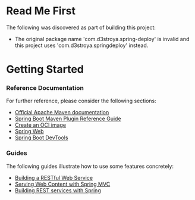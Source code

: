 # Read Me First
The following was discovered as part of building this project:

* The original package name 'com.d3stroya.spring-deploy' is invalid and this project uses 'com.d3stroya.springdeploy' instead.

# Getting Started

### Reference Documentation
For further reference, please consider the following sections:

* [Official Apache Maven documentation](https://maven.apache.org/guides/index.html)
* [Spring Boot Maven Plugin Reference Guide](https://docs.spring.io/spring-boot/docs/2.7.1/maven-plugin/reference/html/)
* [Create an OCI image](https://docs.spring.io/spring-boot/docs/2.7.1/maven-plugin/reference/html/#build-image)
* [Spring Web](https://docs.spring.io/spring-boot/docs/2.7.1/reference/htmlsingle/#web)
* [Spring Boot DevTools](https://docs.spring.io/spring-boot/docs/2.7.1/reference/htmlsingle/#using.devtools)

### Guides
The following guides illustrate how to use some features concretely:

* [Building a RESTful Web Service](https://spring.io/guides/gs/rest-service/)
* [Serving Web Content with Spring MVC](https://spring.io/guides/gs/serving-web-content/)
* [Building REST services with Spring](https://spring.io/guides/tutorials/rest/)

